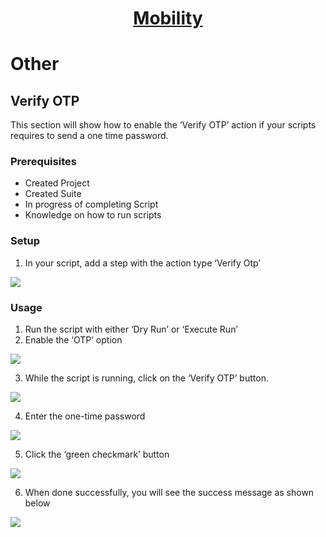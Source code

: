 <h1 style="text-align: center; text-decoration:underline; font-weight: bold;">Mobility</h1>

# Other 
## Verify OTP <!-- {docsify-ignore} --> 
This section will show how to enable the ‘Verify OTP’ action if your scripts requires to send a one time password.

### Prerequisites
- Created Project 
- Created Suite
- In progress of completing Script
- Knowledge on how to run scripts

### Setup

1. In your script, add a step with the action type ‘Verify Otp’

<img src="https://dmdug58z0ycm2.cloudfront.net/production/pub-site/images/_mobileimages/Verify_1.png">

### Usage

1. Run the script with either ‘Dry Run’ or ‘Execute Run’
2. Enable the ‘OTP’ option

<img src="https://dmdug58z0ycm2.cloudfront.net/production/pub-site/images/_mobileimages/Verify_2.png">

3. While the script is running, click on the ‘Verify OTP’ button. 

<img src="https://dmdug58z0ycm2.cloudfront.net/production/pub-site/images/_mobileimages/Verify_3.png">

4. Enter the one-time password

<img src="https://dmdug58z0ycm2.cloudfront.net/production/pub-site/images/_mobileimages/Verify_4.png">

5. Click the ‘green checkmark’ button

<img src="https://dmdug58z0ycm2.cloudfront.net/production/pub-site/images/_mobileimages/Verify_5.png">

6. When done successfully, you will see the success message as shown below

<img src="https://dmdug58z0ycm2.cloudfront.net/production/pub-site/images/_mobileimages/Verify_6.png">
